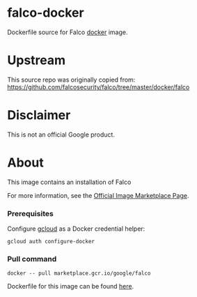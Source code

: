 falco-docker
============

Dockerfile source for Falco [docker](https://docker.io) image.

# Upstream

This source repo was originally copied from:
https://github.com/falcosecurity/falco/tree/master/docker/falco


# Disclaimer

This is not an official Google product.

# <a name="about"></a>About

This image contains an installation of Falco

For more information, see the
[Official Image Marketplace Page](https://console.cloud.google.com/marketplace/product/google/falco).

### Prerequisites

Configure [gcloud](https://cloud.google.com/sdk/gcloud/) as a Docker credential helper:

```shell
gcloud auth configure-docker
```
### Pull command

```shell
docker -- pull marketplace.gcr.io/google/falco
```
Dockerfile for this image can be found [here](https://github.com/GoogleCloudPlatform/click-to-deploy/tree/master/docker/falco/0/debian10/0.31/).

